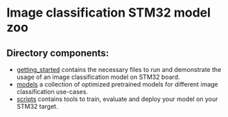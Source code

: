 # Image classification STM32 model zoo


## Directory components:

* [getting_started](getting_started/README.md) contains the necessary files to run and demonstrate the usage of an image classification model on STM32 board.
* [models](models/README.md) a collection of optimized pretrained models for different image classification use-cases.
* [scripts](scripts/README.md) contains tools to train, evaluate and deploy your model on your STM32 target.